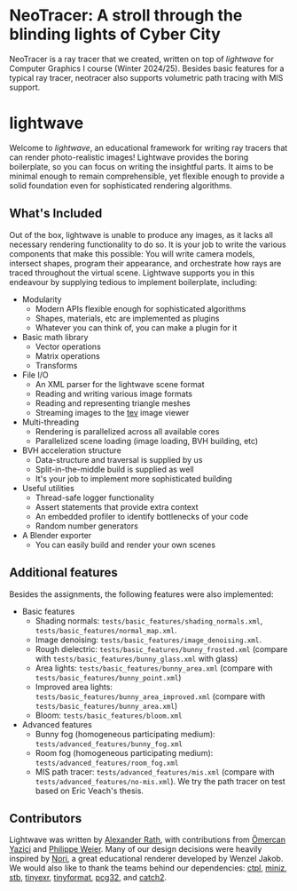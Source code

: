 # NeoTracer: A stroll through the blinding lights of Cyber City

NeoTracer is a ray tracer that we created, written on top of _lightwave_ for Computer Graphics I course (Winter 2024/25). Besides 
basic features for a typical ray tracer, neotracer also supports volumetric path tracing with MIS support.

# lightwave

Welcome to _lightwave_, an educational framework for writing ray tracers that can render photo-realistic images!
Lightwave provides the boring boilerplate, so you can focus on writing the insightful parts.
It aims to be minimal enough to remain comprehensible, yet flexible enough to provide a solid foundation even for sophisticated rendering algorithms.

## What's Included
Out of the box, lightwave is unable to produce any images, as it lacks all necessary rendering functionality to do so.
It is your job to write the various components that make this possible: You will write camera models, intersect shapes, program their appearance, and orchestrate how rays are traced throughout the virtual scene.
Lightwave supports you in this endeavour by supplying tedious to implement boilerplate, including:

* Modularity
  * Modern APIs flexible enough for sophisticated algorithms
  * Shapes, materials, etc are implemented as plugins
  * Whatever you can think of, you can make a plugin for it
* Basic math library
  * Vector operations
  * Matrix operations
  * Transforms
* File I/O
  * An XML parser for the lightwave scene format
  * Reading and writing various image formats
  * Reading and representing triangle meshes
  * Streaming images to the [tev](https://github.com/Tom94/tev) image viewer
* Multi-threading
  * Rendering is parallelized across all available cores
  * Parallelized scene loading (image loading, BVH building, etc)
* BVH acceleration structure
  * Data-structure and traversal is supplied by us
  * Split-in-the-middle build is supplied as well
  * It's your job to implement more sophisticated building
* Useful utilities
  * Thread-safe logger functionality
  * Assert statements that provide extra context
  * An embedded profiler to identify bottlenecks of your code
  * Random number generators
* A Blender exporter
  * You can easily build and render your own scenes

## Additional features

Besides the assignments, the following features were also implemented:
* Basic features
  * Shading normals: `tests/basic_features/shading_normals.xml`, `tests/basic_features/normal_map.xml`.
  * Image denoising: `tests/basic_features/image_denoising.xml`.
  * Rough dielectric: `tests/basic_features/bunny_frosted.xml` (compare with `tests/basic_features/bunny_glass.xml` with glass)
  * Area lights: `tests/basic_features/bunny_area.xml` (compare with `tests/basic_features/bunny_point.xml`)
  * Improved area lights: `tests/basic_features/bunny_area_improved.xml` (compare with `tests/basic_features/bunny_area.xml`)
  * Bloom: `tests/basic_features/bloom.xml`
* Advanced features
  * Bunny fog (homogeneous participating medium): `tests/advanced_features/bunny_fog.xml`
  * Room fog (homogeneous participating medium): `tests/advanced_features/room_fog.xml`
  * MIS path tracer: `tests/advanced_features/mis.xml` (compare with `tests/advanced_features/no-mis.xml`). We try the path tracer on test based on Eric Veach's thesis.

## Contributors
Lightwave was written by [Alexander Rath](https://graphics.cg.uni-saarland.de/people/rath.html), with contributions from [Ömercan Yazici](https://graphics.cg.uni-saarland.de/people/yazici.html) and [Philippe Weier](https://graphics.cg.uni-saarland.de/people/weier.html).
Many of our design decisions were heavily inspired by [Nori](https://wjakob.github.io/nori/), a great educational renderer developed by Wenzel Jakob.
We would also like to thank the teams behind our dependencies: [ctpl](https://github.com/vit-vit/CTPL), [miniz](https://github.com/richgel999/miniz), [stb](https://github.com/nothings/stb), [tinyexr](https://github.com/syoyo/tinyexr), [tinyformat](https://github.com/c42f/tinyformat), [pcg32](https://github.com/wjakob/pcg32), and [catch2](https://github.com/catchorg/Catch2).
